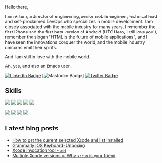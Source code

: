 Hello there,

I am Artem, a director of engineering, senior mobile engineer, technical lead and self-proclaimed DevOps who specializes in mobile development. I am closely associated with the mobile industry for many years, I remember the first iPhone and the first beta version of Android (HTC Hero, I still love you!), remember the slogan "HTML is the future of mobile applications", and I have seen the innovations conquer the world, and the mobile industry unicorns emit their spirits.

And I am still in love with the mobile world.

Ah, yes, and also an Emacs user.

[![LinkedIn Badge](https://img.shields.io/badge/LinkedIn-Profile-informational?style=flat&logo=linkedin&logoColor=white&color=0D76A8)](https://www.linkedin.com/in/artemloenko/)
[![Mastodon Badge](https://img.shields.io/mastodon/follow/@justsitandgrin?domain=https%3A%2F%2Femacs.ch&style=social)]
[![Twitter Badge](https://img.shields.io/badge/Twitter-Profile-informational?style=flat&logo=twitter&logoColor=white&color=1CA2F1)](https://twitter.com/justsitandgrin)

## Skills

![](https://img.shields.io/badge/-Swift-informational?style=flat&logo=Swift&logoColor=white&color=black)
![](https://img.shields.io/badge/-Objective--C-informational?style=flat&logo=C&logoColor=white&color=black)
![](https://img.shields.io/badge/-Ruby-informational?style=flat&logo=Ruby&logoColor=white&color=black)
![](https://img.shields.io/badge/-Python-informational?style=flat&logo=Python&logoColor=white&color=black)
![](https://img.shields.io/badge/-Bash-informational?style=flat&logo=gnu-bash&logoColor=white&color=black)

![](https://img.shields.io/badge/--informational?style=flat&logo=iOS&logoColor=black&color=white)
![](https://img.shields.io/badge/-Xcode-informational?style=flat&logo=Xcode&logoColor=black&color=white)
![](https://img.shields.io/badge/-Jenkins-informational?style=flat&logo=Jenkins&logoColor=black&color=white)
![](https://img.shields.io/badge/-TeamCity-informational?style=flat&logo=TeamCity&logoColor=black&color=white)

## Latest blog posts

- [How to get the current selected Xcode and list installed](https://gist.github.com/dive/da0a696f2d51a1cbef04762c3a216192)
- [Grammarly iOS Keyboard – Unboxing](https://gist.github.com/dive/439ad0be54ae52a312152d89bed3fa1f)
- [Xcode invocation tool - `xed`](https://gist.github.com/dive/8d8f222f6851afaea338f853c7d51410)
- [Multiple Xcode versions or Why `xcrun` is your friend](https://gist.github.com/dive/d2df088567b25971a44f02b1f05d6916)
